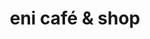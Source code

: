---
title: "eni café & shop"
url: /st-marienkirchen-bei-schaerding/eni-cafe-und-shop/
shop: Lebensmittel
---